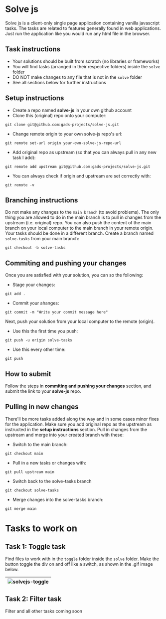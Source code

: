 # Solve js
Solve js is a client-only single page application containing vanilla javascript tasks. The tasks are related to features generally found in web applications. Just run the application like you would run any html file in the browser.

## Task instructions
* Your solutions should be built from scratch (no libraries or frameworks)
* You will find tasks (arranged in their respective folders) inside the `solve` folder
* DO NOT make changes to any file that is not in the `solve` folder
* See all sections below for further instructions

## Setup instructions
* Create a repo named **solve-js** in your own github account
* Clone this (original) repo onto your computer: 
````
git clone git@github.com:gads-projects/solve-js.git
````
* Change remote origin to your own solve-js repo's url: 
````
git remote set-url origin your-own-solve-js-repo-url
````
* Add original repo as upstream (so that you can always pull in any new task I add): 
````
git remote add upstream git@github.com:gads-projects/solve-js.git
````
* You can always check if origin and upstream are set correctly with:
````
git remote -v
````

## Branching instructions
Do not make any changes to the `main branch` (to avoid problems). The only thing you are allowed to do in the main branch is to pull in changes from the upstream (i.e. original) repo. You can also push the content of the main branch on your local computer to the main branch in your remote origin. Your tasks should be done in a different branch. Create a branch named `solve-tasks` from your main branch:
````
git checkout -b solve-tasks
````

## Commiting and pushing your changes
Once you are satisfied with your solution, you can so the following:
* Stage your changes:
````
git add .
````
* Commit your ahanges:
````
git commit -m "Write your commit message here"
````
Next, push your solution from your local computer to the remote (origin).
* Use this the first time you push:
````
git push -u origin solve-tasks
````
* Use this every other time:
````
git push
````

## How to submit
Follow the steps in **commiting and pushing your changes** section, and submit the link to your **solve-js** repo.

## Pulling in new changes

There'll be more tasks added along the way and in some cases minor fixes for the application. Make sure you add original repo as the upstream as instructed in the **setup instructions** section. Pull in changes from the upstream and merge into your created branch with these:
* Switch to the main branch:
````
git checkout main
````

* Pull in a new tasks or changes with:
````
git pull upstream main
````

* Switch back to the solve-tasks branch
````
git checkout solve-tasks
````

* Merge changes into the solve-tasks branch:
````
git merge main
````

# Tasks to work on

## Task 1: Toggle task

Find files to work with in the `toggle` folder inside the `solve` folder. Make the button toggle the div on and off like a switch, as shown in the .gif image below.

|![solvejs-toggle](https://user-images.githubusercontent.com/45185388/131866859-adb49d23-710b-4d89-a602-e146273fd785.gif)|
|--|

## Task 2: Filter task
Filter and all other tasks coming soon
